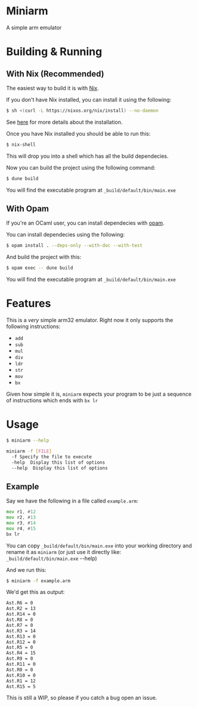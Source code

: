 # Miniarm
A simple arm emulator 


# Building & Running

## With Nix (Recommended)
The easiest way to build it is with [Nix](https://nixos.org/).

If you don't have Nix installed, you can install it using the following: 

```bash
$ sh <(curl -L https://nixos.org/nix/install) --no-daemon
```

See [here](https://nixos.org/download.html) for more details about the installation.

Once you have Nix installed you should be able to run this: 
```bash 
$ nix-shell
```

This will drop you into a shell which has all the build dependecies.

Now you can build the project using the following command: 

```bash
$ dune build
```

You will find the executable program at `_build/default/bin/main.exe`

## With Opam 
If you're an OCaml user, you can install dependecies with [opam](https://opam.ocaml.org/).

You can install dependecies using the following: 

```bash
$ opam install . --deps-only --with-doc --with-test
```

And build the project with this: 

```bash 
$ opam exec -- dune build
```

You will find the executable program at `_build/default/bin/main.exe`

# Features 
This is a *very* simple arm32 emulator. Right now it only supports the following instructions: 
* `add`
* `sub`
* `mul` 
* `div` 
* `ldr` 
* `str`
* `mov` 
* `bx` 

Given how simple it is, `miniarm` expects your program to be just a sequence of instructions which ends with `bx lr`


# Usage
```bash
$ miniarm --help
```

```bash 
miniarm -f [FILE]
  -f Specify the file to execute
  -help  Display this list of options
  --help  Display this list of options
```

## Example 
Say we have the following in a file called `example.arm`: 

```asm
mov r1, #12
mov r2, #13
mov r3, #14
mov r4, #15
bx lr
```

You can copy `_build/default/bin/main.exe` into your working directory and rename it as `miniarm` (or just use it directly like: `_build/default/bin/main.exe` --help)

And we run this: 
```bash 
$ miniarm -f example.arm
```

We'd get this as output: 
```bash
Ast.R6 = 0
Ast.R2 = 13
Ast.R14 = 0
Ast.R8 = 0
Ast.R7 = 0
Ast.R3 = 14
Ast.R13 = 0
Ast.R12 = 0
Ast.R5 = 0
Ast.R4 = 15
Ast.R9 = 0
Ast.R11 = 0
Ast.R0 = 0
Ast.R10 = 0
Ast.R1 = 12
Ast.R15 = 5
```

This is still a WIP, so please if you catch a bug open an issue.
